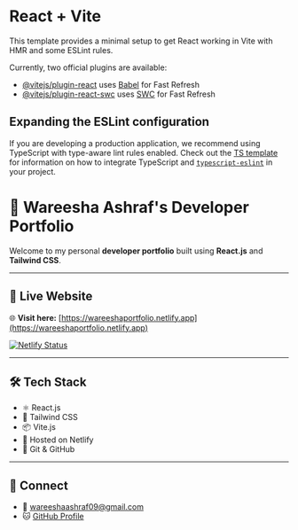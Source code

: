 # React + Vite

This template provides a minimal setup to get React working in Vite with HMR and some ESLint rules.

Currently, two official plugins are available:

- [@vitejs/plugin-react](https://github.com/vitejs/vite-plugin-react/blob/main/packages/plugin-react) uses [Babel](https://babeljs.io/) for Fast Refresh
- [@vitejs/plugin-react-swc](https://github.com/vitejs/vite-plugin-react/blob/main/packages/plugin-react-swc) uses [SWC](https://swc.rs/) for Fast Refresh

## Expanding the ESLint configuration

If you are developing a production application, we recommend using TypeScript with type-aware lint rules enabled. Check out the [TS template](https://github.com/vitejs/vite/tree/main/packages/create-vite/template-react-ts) for information on how to integrate TypeScript and [`typescript-eslint`](https://typescript-eslint.io) in your project.
# 🌸 Wareesha Ashraf's Developer Portfolio

Welcome to my personal **developer portfolio** built using **React.js** and **Tailwind CSS**.

---

## 🔗 Live Website

🌐 **Visit here:** [https://wareeshaportfolio.netlify.app](https://wareeshaportfolio.netlify.app)

[![Netlify Status](https://api.netlify.com/api/v1/badges/7548e0a8-a5f2-4383-89a6-1423b0f9f622/deploy-status)](https://app.netlify.com/sites/wareeshaportfolio/deploys)

---

## 🛠 Tech Stack

- ⚛️ React.js
- 💨 Tailwind CSS
- 📦 Vite.js
- 🚀 Hosted on Netlify
- 🧠 Git & GitHub

---

## 🤝 Connect

- 📧 wareeshaashraf09@gmail.com  
- 🐱 [GitHub Profile](https://github.com/wareeshayyyyy)
